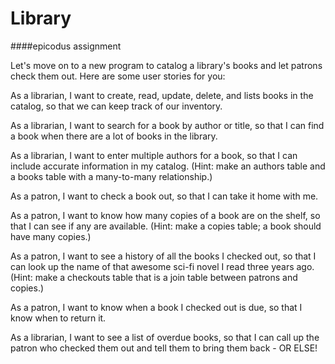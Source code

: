 Library
========
####epicodus assignment

Let's move on to a new program to catalog a library's books and let patrons check them out. Here are some user stories for you:

As a librarian, I want to create, read, update, delete, and lists books in the catalog, so that we can keep track of our inventory.

As a librarian, I want to search for a book by author or title, so that I can find a book when there are a lot of books in the library.

As a librarian, I want to enter multiple authors for a book, so that I can include accurate information in my catalog. (Hint: make an authors table and a books table with a many-to-many relationship.)

As a patron, I want to check a book out, so that I can take it home with me.

As a patron, I want to know how many copies of a book are on the shelf, so that I can see if any are available. (Hint: make a copies table; a book should have many copies.)

As a patron, I want to see a history of all the books I checked out, so that I can look up the name of that awesome sci-fi novel I read three years ago. (Hint: make a checkouts table that is a join table between patrons and copies.)

As a patron, I want to know when a book I checked out is due, so that I know when to return it.

As a librarian, I want to see a list of overdue books, so that I can call up the patron who checked them out and tell them to bring them back - OR ELSE!
